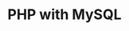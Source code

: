 # PHP with MySQL

<!-- Discussion of different types of MySQL connections including original extension and mysqli, and why we use PDO instead -->

